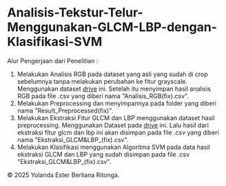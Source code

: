 # Analisis-Tekstur-Telur-Menggunakan-GLCM-LBP-dengan-Klasifikasi-SVM

Alur Pengerjaan dari Penelitian :
1. Melakukan Analisis RGB pada dataset yang asli yang sudah di crop sebelumnya tanpa melakukan perubahan ke fitur grayscale. Menggunakan dataset [drive](https://drive.google.com/open?id=1LIy1qGC7-g3PdHkcSLTQtPslFbICIdVq&usp=drive_copy) ini. Setelah itu menyimpan hasil analisis RGB pada file .csv yang diberi nama "Analisis_RGB(fix).csv".
2. Melakukan Preprocessing dan menyimpannya pada folder yang diberi nama "Result_Preprocessed(fix)".
3. Melakukan Ekstraksi Fitur GLCM dan LBP menggunakan dataset hasil preprocessing. Menggunakan Dataset pada [drive](https://drive.google.com/drive/folders/1nlEHpU2erveQjnxpUB0fV3cMKyjkYpPM?usp=sharing) ini. Lalu hasil dari ekstraksi fitur glcm dan lbp ini akan disimpan pada file .csv yang diberi nama "Ekstraksi_GLCM&LBP_(fix).csv".
4. Melakukan Klasifikasi menggunakan Algoritma SVM pada data hasil ekstraksi GLCM dan LBP yang sudah disimpan pada file .csv "Ekstraksi_GLCM&LBP_(fix).csv".






© 2025 Yolanda Ester Berliana Ritonga.
